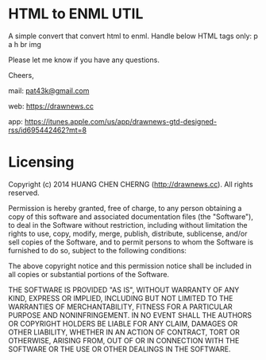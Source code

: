HTML to ENML UTIL
============

A simple convert that convert html to enml.
Handle below HTML tags only:
p
a
h
br
img

Please let me know if you have any questions. 

Cheers,  

mail: pat43k@gmail.com

web: https://drawnews.cc

app: https://itunes.apple.com/us/app/drawnews-gtd-designed-rss/id695442462?mt=8



# Licensing

Copyright (c) 2014 HUANG CHEN CHERNG (http://drawnews.cc). All rights reserved.

Permission is hereby granted, free of charge, to any person obtaining a copy of this software and associated documentation files (the "Software"), to deal in the Software without restriction, including without limitation the rights to use, copy, modify, merge, publish, distribute, sublicense, and/or sell copies of the Software, and to permit persons to whom the Software is furnished to do so, subject to the following conditions:

The above copyright notice and this permission notice shall be included in all copies or substantial portions of the Software.

THE SOFTWARE IS PROVIDED "AS IS", WITHOUT WARRANTY OF ANY KIND, EXPRESS OR IMPLIED, INCLUDING BUT NOT LIMITED TO THE WARRANTIES OF MERCHANTABILITY, FITNESS FOR A PARTICULAR PURPOSE AND NONINFRINGEMENT. IN NO EVENT SHALL THE AUTHORS OR COPYRIGHT HOLDERS BE LIABLE FOR ANY CLAIM, DAMAGES OR OTHER LIABILITY, WHETHER IN AN ACTION OF CONTRACT, TORT OR OTHERWISE, ARISING FROM, OUT OF OR IN CONNECTION WITH THE SOFTWARE OR THE USE OR OTHER DEALINGS IN THE SOFTWARE.
